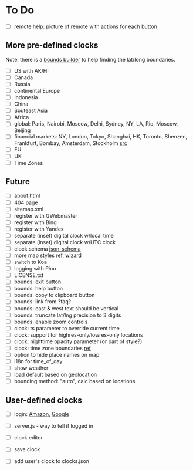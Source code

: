 # To Do

 - [ ] remote help: picture of remote with actions for each button
 
## More pre-defined clocks

Note: there is a [bounds builder](https://www.worldclock.tv/support/bounds.html) to help finding the lat/long boundaries.

 - [ ] US with AK/HI
 - [ ] Canada
 - [ ] Russia
 - [ ] continental Europe
 - [ ] Indonesia
 - [ ] China
 - [ ] Souteast Asia
 - [ ] Africa
 - [ ] global: Paris, Nairobi, Moscow, Delhi, Sydney, NY, LA, Rio, Moscow, Beijing
 - [ ] financial markets: NY, London, Tokyo, Shanghai, HK,  Toronto, Shenzen, Frankfurt, Bombay, Amsterdam, Stockholm [src](http://www.visualcapitalist.com/20-largest-stock-exchanges-world/)
 - [ ] EU
 - [ ] UK
 - [ ] Time Zones

## Future
 - [ ] about.html
 - [ ] 404 page
 - [ ] sitemap.xml
 - [ ] register with GWebmaster
 - [ ] register with Bing
 - [ ] register with Yandex
 - [ ] separate (inset) digital clock w/local time
 - [ ] separate (inset) digital clock w/UTC clock
 - [ ] clock schema [json-schema](http://json-schema.org/example1.html)
 - [ ] more map styles [ref](https://developers.google.com/maps/documentation/javascript/style-reference), [wizard](https://mapstyle.withgoogle.com/)
 - [ ] switch to Koa
 - [ ] logging with Pino
 - [ ] LICENSE.txt
 - [ ] bounds: exit button
 - [ ] bounds: help button
 - [ ] bounds: copy to clipboard button
 - [ ] bounds: link from ?faq?
 - [ ] bounds: east & west text should be vertical
 - [ ] bounds: truncate lat/lng precision to 3 digits
 - [ ] bounds: enable zoom controls
 - [ ] clock: ts parameter to override current time
 - [ ] clock: support for highres-only/lowres-only locations
 - [ ] clock: nighttime opacity parameter (or part of style?)
 - [ ] clock: time zone boundaries [ref](https://github.com/evansiroky/timezone-boundary-builder)
 - [ ] option to hide place names on map
 - [ ] i18n for time_of_day
 - [ ] show weather
 - [ ] load default based on geolocation
 - [ ] bounding method: "auto", calc based on locations

## User-defined clocks
 - [ ] login: [Amazon](https://auth0.com/docs/connections/social/amazon), [Google](https://auth0.com/docs/connections/social/google)
 - [ ] server.js - way to tell if logged in
 - [ ] clock editor
 - [ ] save clock
 - [ ] add user's clock to clocks.json

